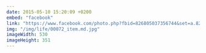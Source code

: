 ```yaml
---
date: 2015-05-10 15:20:09 +0200
embed: "facebook"
link: "https://www.facebook.com/photo.php?fbid=826805037356744&set=a.826805030690078.1073741829.100000817666251&type=3&theater"
img: "/img/life/00072_item.md.jpg"
imageWidth: 530
imageHeight: 351
---
```

